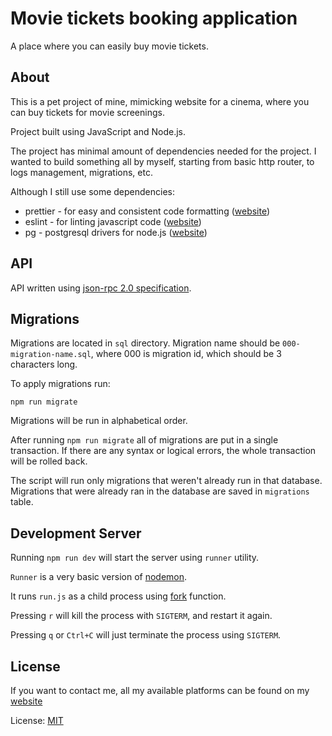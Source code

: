 # Movie tickets booking application

A place where you can easily buy movie tickets.

## About

This is a pet project of mine, mimicking website for a cinema, where you can buy tickets for movie screenings.

Project built using JavaScript and Node.js.

The project has minimal amount of dependencies needed for the project.
I wanted to build something all by myself, starting from basic http router, to logs management, migrations, etc.

Although I still use some dependencies:

- prettier - for easy and consistent code formatting ([website](https://prettier.io/))
- eslint - for linting javascript code ([website](https://eslint.org/))
- pg - postgresql drivers for node.js ([website](https://node-postgres.com/))

## API

API written using [json-rpc 2.0 specification](https://www.jsonrpc.org/specification).

## Migrations

Migrations are located in `sql` directory.
Migration name should be `000-migration-name.sql`, where 000 is migration id, which should be 3 characters long.

To apply migrations run:

```shell script
npm run migrate
```

Migrations will be run in alphabetical order.

After running `npm run migrate` all of migrations are put in a single transaction.
If there are any syntax or logical errors, the whole transaction will be rolled back.

The script will run only migrations that weren't already run in that database.
Migrations that were already ran in the database are saved in `migrations` table.

## Development Server

Running `npm run dev` will start the server using `runner` utility.

`Runner` is a very basic version of [nodemon](https://nodemon.io/).

It runs `run.js` as a child process using [fork](https://nodejs.org/api/child_process.html#child_process_child_process_fork_modulepath_args_options) function.

Pressing `r` will kill the process with `SIGTERM`, and restart it again.

Pressing `q` or `Ctrl+C` will just terminate the process using `SIGTERM`.

## License

If you want to contact me, all my available platforms can be found on my [website](https://habiiev.wtf/)

License: [MIT](LICENSE)
